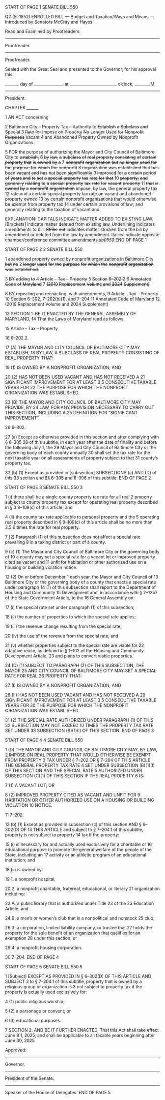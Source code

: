 START OF PAGE 1
SENATE BILL 550

Q2 (5lr1852)
ENROLLED BILL
— Budget and Taxation/Ways and Means —
Introduced by Senators McCray and Hayes

Read and Examined by Proofreaders:

_______________________________________________
Proofreader.
_______________________________________________
Proofreader.

Sealed with the Great Seal and presented to the Governor, for his approval this

_______ day of _______________ at ________________________ o’clock, ________M.

______________________________________________
President.

CHAPTER ______

1 AN ACT concerning

2 Baltimore City – Property Tax – Authority to ~~Establish~~ ~~a~~ ~~Subclass~~ ~~and~~ ~~Special~~
3 ~~Rate~~ ~~for~~ Impose on ~~Property~~ ~~No~~ ~~Longer~~ ~~Used~~ ~~for~~ ~~Nonprofit~~ ~~Purposes~~ Vacant
4 and Abandoned Property Owned by Nonprofit Organizations

5 FOR the purpose of authorizing the Mayor and City Council of Baltimore City to ~~establish,~~
6 ~~by~~ ~~law,~~ ~~a~~ ~~subclass~~ ~~of~~ ~~real~~ ~~property~~ ~~consisting~~ ~~of~~ ~~certain~~ ~~property~~ ~~that~~ ~~is~~ ~~owned~~ ~~by~~ ~~a~~
7 ~~nonprofit~~ ~~organization~~ ~~but~~ ~~no~~ ~~longer~~ ~~used~~ ~~for~~ ~~the~~ ~~purpose~~ ~~for~~ ~~which~~ ~~the~~ ~~nonprofit~~
8 ~~organization~~ ~~was~~ ~~established~~ ~~that~~ ~~has~~ ~~been~~ ~~vacant~~ ~~and~~ ~~has~~ ~~not~~ ~~been~~ ~~significantly~~
9 ~~improved~~ ~~for~~ ~~a~~ ~~certain~~ ~~period~~ ~~of~~ ~~years~~ ~~and~~ ~~to~~ ~~set~~ ~~a~~ ~~special~~ ~~property~~ ~~tax~~ ~~rate~~ ~~for~~ ~~that~~
10 ~~property;~~ ~~and~~ ~~generally~~ ~~relating~~ ~~to~~ ~~a~~ ~~special~~ ~~property~~ ~~tax~~ ~~rate~~ ~~for~~ ~~vacant~~ ~~property~~
11 ~~that~~ ~~is~~ ~~owned~~ ~~by~~ ~~a~~ ~~nonprofit~~ ~~organization~~ impose, by law, the general property tax
12 rate and a certain special property tax rate on vacant and abandoned property owned
13 by certain nonprofit organizations that would otherwise be exempt from property tax
14 under certain provisions of law; and generally relating to the taxation of vacant and

EXPLANATION: CAPITALS INDICATE MATTER ADDED TO EXISTING LAW.
[Brackets] indicate matter deleted from existing law.
Underlining indicates amendments to bill.
~~Strike~~ ~~out~~ indicates matter stricken from the bill by amendment or deleted from the law by
amendment.
Italics indicate opposite chamber/conference committee amendments.*sb0550*
END OF PAGE 1

START OF PAGE 2
2 SENATE BILL 550

1 abandoned property owned by nonprofit organizations in Baltimore City ~~but~~ ~~no~~
2 ~~longer~~ ~~used~~ ~~for~~ ~~the~~ ~~purpose~~ ~~for~~ ~~which~~ ~~the~~ ~~nonprofit~~ ~~organization~~ ~~was~~ ~~established.~~

3 ~~BY~~ ~~adding~~ ~~to~~
4 ~~Article~~ ~~–~~ ~~Tax~~ ~~–~~ ~~Property~~
5 ~~Section~~ ~~6–202.2~~
6 ~~Annotated~~ ~~Code~~ ~~of~~ ~~Maryland~~
7 ~~(2019~~ ~~Replacement~~ ~~Volume~~ ~~and~~ ~~2024~~ ~~Supplement)~~

8 BY repealing and reenacting, with amendments,
9 Article – Tax – Property
10 Section 6–302, 7–202(b)(1), and 7–204
11 Annotated Code of Maryland
12 (2019 Replacement Volume and 2024 Supplement)

13 SECTION 1. BE IT ENACTED BY THE GENERAL ASSEMBLY OF MARYLAND,
14 That the Laws of Maryland read as follows:

15 Article – Tax – Property

16 6–202.2.

17 (A) THE MAYOR AND CITY COUNCIL OF BALTIMORE CITY MAY ESTABLISH,
18 BY LAW, A SUBCLASS OF REAL PROPERTY CONSISTING OF REAL PROPERTY THAT:

19 (1) IS OWNED BY A NONPROFIT ORGANIZATION; AND

20 (2) HAS NOT BEEN USED VACANT AND HAS NOT RECEIVED A
21 SIGNIFICANT IMPROVEMENT FOR AT LEAST 3 5 CONSECUTIVE TAXABLE YEARS FOR
22 THE PURPOSE FOR WHICH THE NONPROFIT ORGANIZATION WAS ESTABLISHED.

23 (B) THE MAYOR AND CITY COUNCIL OF BALTIMORE CITY MAY PROVIDE, BY
24 LAW, FOR ANY PROVISION NECESSARY TO CARRY OUT THIS SECTION, INCLUDING A
25 DEFINITION FOR “SIGNIFICANT IMPROVEMENT”.

26 6–302.

27 (a) Except as otherwise provided in this section and after complying with § 6–305
28 of this subtitle, in each year after the date of finality and before the following July 1, the
29 Mayor and City Council of Baltimore City or the governing body of each county annually
30 shall set the tax rate for the next taxable year on all assessments of property subject to that
31 county’s property tax.

32 (b) (1) Except as provided in [subsection] SUBSECTIONS (c) AND (D) of this
33 section and §§ 6–305 and 6–306 of this subtitle:
END OF PAGE 2

START OF PAGE 3
SENATE BILL 550 3

1 (i) there shall be a single county property tax rate for all real
2 property subject to county property tax except for operating real property described in §
3 8–109(c) of this article; and

4 (ii) the county tax rate applicable to personal property and the
5 operating real property described in § 8–109(c) of this article shall be no more than 2.5
6 times the rate for real property.

7 (2) Paragraph (1) of this subsection does not affect a special rate prevailing
8 in a taxing district or part of a county.

9 (c) (1) The Mayor and City Council of Baltimore City or the governing body of
10 a county may set a special rate for a vacant lot or improved property cited as vacant and
11 unfit for habitation or other authorized use on a housing or building violation notice.

12 (2) On or before December 1 each year, the Mayor and City Council of
13 Baltimore City or the governing body of a county that enacts a special rate under paragraph
14 (1) of this subsection shall report to the Department of Housing and Community
15 Development and, in accordance with § 2–1257 of the State Government Article, to the
16 General Assembly on:

17 (i) the special rate set under paragraph (1) of this subsection;

18 (ii) the number of properties to which the special rate applies;

19 (iii) the revenue change resulting from the special rate;

20 (iv) the use of the revenue from the special rate; and

21 (v) whether properties subject to the special rate are viable for
22 adaptive reuse, as defined in § 1–102 of the Housing and Community Development Article,
23 and plans to convert viable properties.

24 (D) (1) SUBJECT TO PARAGRAPH (2) OF THIS SUBSECTION, THE MAYOR
25 AND CITY COUNCIL OF BALTIMORE CITY MAY SET A SPECIAL RATE FOR REAL
26 PROPERTY THAT:

27 (I) IS OWNED BY A NONPROFIT ORGANIZATION; AND

28 (II) HAS NOT BEEN USED VACANT AND HAS NOT RECEIVED A
29 SIGNIFICANT IMPROVEMENT FOR AT LEAST 3 5 CONSECUTIVE TAXABLE YEARS FOR
30 THE PURPOSE FOR WHICH THE NONPROFIT ORGANIZATION WAS ESTABLISHED.

31 (2) THE SPECIAL RATE AUTHORIZED UNDER PARAGRAPH (1) OF THIS
32 SUBSECTION MAY NOT EXCEED 10 TIMES THE PROPERTY TAX RATE SET UNDER
33 SUBSECTION (B)(1)(I) OF THIS SECTION.
END OF PAGE 3

START OF PAGE 4
4 SENATE BILL 550

1 (D) THE MAYOR AND CITY COUNCIL OF BALTIMORE CITY MAY, BY LAW,
2 IMPOSE ON REAL PROPERTY THAT WOULD OTHERWISE BE EXEMPT FROM PROPERTY
3 TAX UNDER § 7–202 OR § 7–204 OF THIS ARTICLE THE GENERAL PROPERTY TAX RATE
4 SET UNDER SUBSECTION (B)(1)(I) OF THIS SECTION AND THE SPECIAL RATE
5 AUTHORIZED UNDER SUBSECTION (C)(1) OF THIS SECTION IF THE REAL PROPERTY
6 IS:

7 (1) A VACANT LOT; OR

8 (2) IMPROVED PROPERTY CITED AS VACANT AND UNFIT FOR
9 HABITATION OR OTHER AUTHORIZED USE ON A HOUSING OR BUILDING VIOLATION
10 NOTICE.

11 7–202.

12 (b) (1) Except as provided in subsection (c) of this section AND § 6–302(D) OF
13 THIS ARTICLE and subject to § 7–204.1 of this subtitle, property is not subject to property
14 tax if the property:

15 (i) is necessary for and actually used exclusively for a charitable or
16 educational purpose to promote the general welfare of the people of the State, including an
17 activity or an athletic program of an educational institution; and

18 (ii) is owned by:

19 1. a nonprofit hospital;

20 2. a nonprofit charitable, fraternal, educational, or literary
21 organization including:

22 A. a public library that is authorized under Title 23 of the
23 Education Article; and

24 B. a men’s or women’s club that is a nonpolitical and nonstock
25 club;

26 3. a corporation, limited liability company, or trustee that
27 holds the property for the sole benefit of an organization that qualifies for an exemption
28 under this section; or

29 4. a nonprofit housing corporation.

30 7–204.
END OF PAGE 4

START OF PAGE 5
SENATE BILL 550 5

1 [Subject] EXCEPT AS PROVIDED IN § 6–302(D) OF THIS ARTICLE AND SUBJECT
2 to § 7–204.1 of this subtitle, property that is owned by a religious group or organization is
3 not subject to property tax if the property is actually used exclusively for:

4 (1) public religious worship;

5 (2) a parsonage or convent; or

6 (3) educational purposes.

7 SECTION 2. AND BE IT FURTHER ENACTED, That this Act shall take effect June
8 1, 2025, and shall be applicable to all taxable years beginning after June 30, 2025.

Approved:

________________________________________________________________________________
Governor.

________________________________________________________________________________
President of the Senate.

________________________________________________________________________________
Speaker of the House of Delegates.
END OF PAGE 5